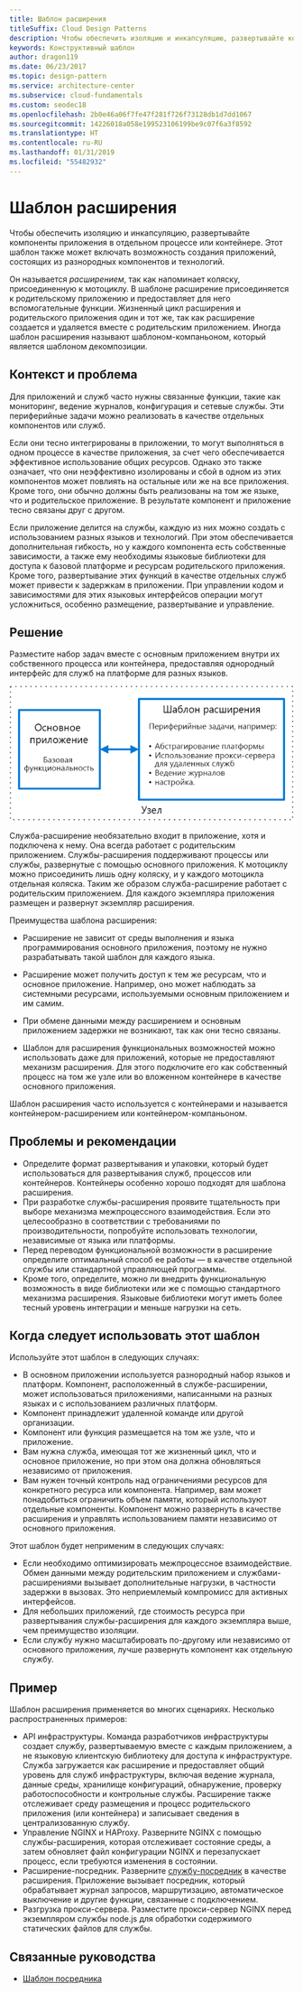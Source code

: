 ```yaml
---
title: Шаблон расширения
titleSuffix: Cloud Design Patterns
description: Чтобы обеспечить изоляцию и инкапсуляцию, развертывайте компоненты приложения в отдельном процессе или контейнере.
keywords: Конструктивный шаблон
author: dragon119
ms.date: 06/23/2017
ms.topic: design-pattern
ms.service: architecture-center
ms.subservice: cloud-fundamentals
ms.custom: seodec18
ms.openlocfilehash: 2b0e46a06f7fe47f281f726f73128db1d7dd1067
ms.sourcegitcommit: 14226018a058e199523106199be9c07f6a3f8592
ms.translationtype: HT
ms.contentlocale: ru-RU
ms.lasthandoff: 01/31/2019
ms.locfileid: "55482932"
---
```

# <a name="sidecar-pattern"></a>Шаблон расширения

Чтобы обеспечить изоляцию и инкапсуляцию, развертывайте компоненты приложения в отдельном процессе или контейнере. Этот шаблон также может включать возможность создания приложений, состоящих из разнородных компонентов и технологий.

Он называется *расширением*, так как напоминает коляску, присоединенную к мотоциклу. В шаблоне расширение присоединяется к родительскому приложению и предоставляет для него вспомогательные функции. Жизненный цикл расширения и родительского приложения один и тот же, так как расширение создается и удаляется вместе с родительским приложением. Иногда шаблон расширения называют шаблоном-компаньоном, который является шаблоном декомпозиции.

## <a name="context-and-problem"></a>Контекст и проблема

Для приложений и служб часто нужны связанные функции, такие как мониторинг, ведение журналов, конфигурация и сетевые службы. Эти периферийные задачи можно реализовать в качестве отдельных компонентов или служб.

Если они тесно интегрированы в приложении, то могут выполняться в одном процессе в качестве приложения, за счет чего обеспечивается эффективное использование общих ресурсов. Однако это также означает, что они неэффективно изолированы и сбой в одном из этих компонентов может повлиять на остальные или же на все приложения. Кроме того, они обычно должны быть реализованы на том же языке, что и родительское приложение. В результате компонент и приложение тесно связаны друг с другом.

Если приложение делится на службы, каждую из них можно создать с использованием разных языков и технологий. При этом обеспечивается дополнительная гибкость, но у каждого компонента есть собственные зависимости, а также ему необходимы языковые библиотеки для доступа к базовой платформе и ресурсам родительского приложения. Кроме того, развертывание этих функций в качестве отдельных служб может привести к задержкам в приложении. При управлении кодом и зависимостями для этих языковых интерфейсов операции могут усложниться, особенно размещение, развертывание и управление.

## <a name="solution"></a>Решение

Разместите набор задач вместе с основным приложением внутри их собственного процесса или контейнера, предоставляя однородный интерфейс для служб на платформе для разных языков.

![Шаблон расширения](./_images/sidecar.png)

Служба-расширение необязательно входит в приложение, хотя и подключена к нему. Она всегда работает с родительским приложением. Службы-расширения поддерживают процессы или службы, развернутые с помощью основного приложения. К мотоциклу можно присоединить лишь одну коляску, и у каждого мотоцикла отдельная коляска. Таким же образом служба-расширение работает с родительским приложением. Для каждого экземпляра приложения размещен и развернут экземпляр расширения.

Преимущества шаблона расширения:

- Расширение не зависит от среды выполнения и языка программирования основного приложения, поэтому не нужно разрабатывать такой шаблон для каждого языка.

- Расширение может получить доступ к тем же ресурсам, что и основное приложение. Например, оно может наблюдать за системными ресурсами, используемыми основным приложением и им самим.

- При обмене данными между расширением и основным приложением задержки не возникают, так как они тесно связаны.

- Шаблон для расширения функциональных возможностей можно использовать даже для приложений, которые не предоставляют механизм расширения. Для этого подключите его как собственный процесс на том же узле или во вложенном контейнере в качестве основного приложения.

Шаблон расширения часто используется с контейнерами и называется контейнером-расширением или контейнером-компаньоном.

## <a name="issues-and-considerations"></a>Проблемы и рекомендации

- Определите формат развертывания и упаковки, который будет использоваться для развертывания служб, процессов или контейнеров. Контейнеры особенно хорошо подходят для шаблона расширения.
- При разработке службы-расширения проявите тщательность при выборе механизма межпроцессного взаимодействия. Если это целесообразно в соответствии с требованиями по производительности, попробуйте использовать технологии, независимые от языка или платформы.
- Перед переводом функциональной возможности в расширение определите оптимальный способ ее работы — в качестве отдельной службы или стандартной управляющей программы.
- Кроме того, определите, можно ли внедрить функциональную возможность в виде библиотеки или же с помощью стандартного механизма расширения. Языковые библиотеки могут иметь более тесный уровень интеграции и меньше нагрузки на сеть.

## <a name="when-to-use-this-pattern"></a>Когда следует использовать этот шаблон

Используйте этот шаблон в следующих случаях:

- В основном приложении используется разнородный набор языков и платформ. Компонент, расположенный в службе-расширении, может использоваться приложениями, написанными на разных языках и с использованием различных платформ.
- Компонент принадлежит удаленной команде или другой организации.
- Компонент или функция размещается на том же узле, что и приложение.
- Вам нужна служба, имеющая тот же жизненный цикл, что и основное приложение, но при этом она должна обновляться независимо от приложения.
- Вам нужен точный контроль над ограничениями ресурсов для конкретного ресурса или компонента. Например, вам может понадобиться ограничить объем памяти, который используют отдельные компоненты. Компонент можно развернуть в качестве расширения и управлять использованием памяти независимо от основного приложения.

Этот шаблон будет неприменим в следующих случаях:

- Если необходимо оптимизировать межпроцессное взаимодействие. Обмен данными между родительским приложением и службами-расширениями вызывает дополнительные нагрузки, в частности задержки в вызовах. Это неприемлемый компромисс для активных интерфейсов.
- Для небольших приложений, где стоимость ресурса при развертывания службы-расширения для каждого экземпляра выше, чем преимущество изоляции.
- Если службу нужно масштабировать по-другому или независимо от основного приложения, лучше развернуть компонент как отдельную службу.

## <a name="example"></a>Пример

Шаблон расширения применяется во многих сценариях. Несколько распространенных примеров:

- API инфраструктуры. Команда разработчиков инфраструктуры создает службу, развертываемую вместе с каждым приложением, а не языковую клиентскую библиотеку для доступа к инфраструктуре. Служба загружается как расширение и предоставляет общий уровень для служб инфраструктуры, включая ведение журнала, данные среды, хранилище конфигураций, обнаружение, проверку работоспособности и контрольные службы. Расширение также отслеживает среду размещения и процесс родительского приложения (или контейнера) и записывает сведения в централизованную службу.
- Управление NGINX и HAProxy. Разверните NGINX с помощью службы-расширения, которая отслеживает состояние среды, а затем обновляет файл конфигурации NGINX и перезапускает процесс, если требуются изменения в состоянии.
- Расширение-посредник. Разверните [службу-посредник](./ambassador.md) в качестве расширения. Приложение вызывает посредник, который обрабатывает журнал запросов, маршрутизацию, автоматическое выключение и другие функции, связанные с подключением.
- Разгрузка прокси-сервера. Разместите прокси-сервер NGINX перед экземпляром службы node.js для обработки содержимого статических файлов для службы.

## <a name="related-guidance"></a>Связанные руководства

- [Шаблон посредника](./ambassador.md)
